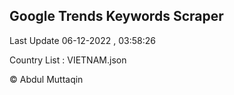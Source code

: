 

## Google Trends Keywords Scraper 
 
Last Update 06-12-2022 , 03:58:26

Country List :
VIETNAM.json



© Abdul Muttaqin 

